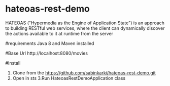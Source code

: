 # hateoas-rest-demo

HATEOAS ("Hypermedia as the Engine of Application State") is an approach to building RESTful web services, where the client can dynamically discover the actions available to it at runtime from the server

#requirements
Java 8 and Maven installed

#Base Url
http://localhost:8080/movies

#Install
1. Clone from the https://github.com/sabinkarki/hateoas-rest-demo.git
2. Open in sts
3.Run HateoasRestDemoApplication class

